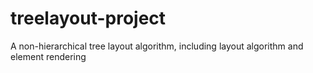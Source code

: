 # treelayout-project
 A non-hierarchical tree layout algorithm, including layout algorithm and element rendering
